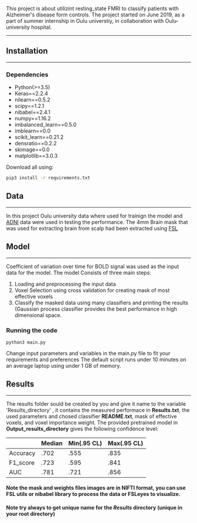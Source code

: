 This project is about utilizint resting_state FMRI to classify patients with Alzheimer's disease form controls.
The project started on June 2019, as a part of summer internship in Oulu universtiy, in collaboration with Oulu-university 
hospital.
___

## Installation
___
### Dependencies
* Python(>=3.5)
* Keras==2.2.4
* nilearn==0.5.2
* scipy==1.2.1
* nibabel==2.4.1
* numpy==1.16.2
* imbalanced_learn==0.5.0
* imblearn==0.0
* scikit_learn==0.21.2
* densratio==0.2.2
* skimage==0.0
* matplotlib==3.0.3

Download all using:

```bash
pip3 install -r requirements.txt
```

## Data
___
In this project Oulu university data where used for trainign the model and [ADNI](http://adni.loni.usc.edu/data-samples/) data were used in testing the performance.
The 4mm Brain mask that was used for extracting brain from scalp had been extracted using [FSL](https://fsl.fmrib.ox.ac.uk/fsl/fslwiki)

## Model
___
Coefficient of variation over time for BOLD signal was used as the input data for the model. The model Consists of three main 
steps:
1. Loading and preprocessing the input data
1. Voxel Selection using cross validation for creating mask of most effective voxels
1. Classify the masked data using many classifiers and printing the results (Gaussian process classifier provides the best 
performance in high dimensional space.

### Running the code
```python3
python3 main.py
```
Change input parameters and variables in the main.py file to fit your requirements and preferences
The default script runs under 10 minutes on an average laptop using under 1 GB of memory.

## Results
___
The results folder sould be created by you and give it name to the variable 'Results_directory' , it contains the measured performace in **Results.txt**, the used parameters and chosed classifier **README.txt**, mask of effective voxels, and voxel importance weight.
The provided pretrained model in **Output_results_directory** gives the following confidence level:

|          | Median | Min(.95 CL) | Max(.95 CL) |   
|----------|--------|-------------|-------------|
| Accuracy | .702   | .555        | .835        |   
| F1_score | .723   | .595        | .841        |   
| AUC      | .781   | .721        | .856        |   

#### Note the mask and weights files images are in NIFTI format, you can use FSL utils or nibabel library to process the data or FSLeyes to visualize.
#### Note try always to get unique name for the *Results* directory (unique in your root directory)


